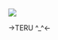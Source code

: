 ### 
![](https://media.discordapp.net/attachments/1036605748794363924/1201461637958336523/GWBoSi9YF5cP5xueufjLpMT11tD47g5BjTvvvsubxfiYLmO2jPCZIduTUCDoagANKbsZATpjiMlWsNE3i4Mzf8DB5nEtll1IyQAAAAASUVORK5CYII.png?ex=65c9e758&is=65b77258&hm=05084654f1efd6e8eb57ef64213a7297ce7dd5c553ab108f63f57ce33ae77eb4&=&format=webp&quality=lossless&width=507&height=285)

->TERU ^_^<-


<!--
**deathdelivery/deathdelivery** is a ✨ _special_ ✨ repository because its `README.md` (this file) appears on your GitHub profile.

Here are some ideas to get you started:

- 🔭 I’m currently working on ...
- 🌱 I’m currently learning ...
- 👯 I’m looking to collaborate on ...
- 🤔 I’m looking for help with ...
- 💬 Ask me about ...
- 📫 How to reach me: ...
- 😄 Pronouns: ...
- ⚡ Fun fact: ...
-->
